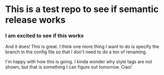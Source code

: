 # This is a test repo to see if semantic release works

### I am excited to see if this works

And it does! This is great. I think one more thing I want to do is specify the branch in the config file so that I don't need to do a ton of renaming.

I'm happy with how this is going. I kinda wonder why style tags are not shown, but that is something I can figure out tomorrow. Ciao!
